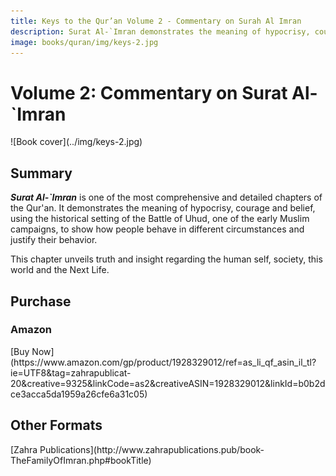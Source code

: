 ```yaml
---
title: Keys to the Qur’an Volume 2 - Commentary on Surah Al Imran
description: Surat Al-`Imran demonstrates the meaning of hypocrisy, courage and belief, using the historical setting of the Battle of Uhud. This chapter unveils truth and insight regarding the human self, society, this world and the Next Life.
image: books/quran/img/keys-2.jpg
---
```


# Volume 2: Commentary on Surat Al-`Imran

<div markdown="1" class="cover-image">
![Book cover](../img/keys-2.jpg)
</div>

## Summary

**_Surat Al-`Imran_** is one of the most comprehensive and detailed chapters of the Qur'an. It demonstrates the meaning of hypocrisy, courage and belief, using the historical setting of the Battle of Uhud, one of the early Muslim campaigns, to show how people behave in different circumstances and justify their behavior.

This chapter unveils truth and insight regarding the human self, society, this world and the Next Life.

## Purchase

### Amazon

<div markdown="3" class="purchase-link">
[Buy Now](https://www.amazon.com/gp/product/1928329012/ref=as_li_qf_asin_il_tl?ie=UTF8&tag=zahrapublicat-20&creative=9325&linkCode=as2&creativeASIN=1928329012&linkId=b0b2dce3acca5da1959a26cfe6a31c05)
</div>

## Other Formats

<div markdown="3" class="purchase-link">
[Zahra Publications](http://www.zahrapublications.pub/book-TheFamilyOfImran.php#bookTitle)
</div>